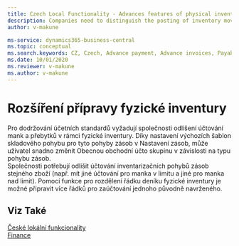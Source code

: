 ```yaml
---
title: Czech Local Functionality - Advances features of physical inventory | Microsoft Docs
description: Companies need to distinguish the posting of inventory movements of the same goods so they require line-break of physical inventory Journal line.
author: v-makune

ms-service: dynamics365-business-central
ms.topic: conceptual
ms.search.keywords: CZ, Czech, Advance payment, Advance invoices, Payables, Finance,  Cash, EET, Cash Desk
ms.date: 10/01/2020
ms.reviewer: v-makune
ms.author: v-makune
---
```



# Rozšíření přípravy fyzické inventury  

Pro dodržování účetních standardů vyžadují společnosti odlišení účtování mank a přebytků v rámci fyzické inventury. Díky nastavení výchozích šablon skladového pohybu pro tyto pohyby zásob v Nastavení zásob, může uživatel snadno změnit Obecnou  obchodní účto skupinu v závislosti na typu pohybu zásob.  
Společnosti potřebují odlišit účtování inventarizačních pohybů zásob stejného zboží (např. mít jiné účtování pro manka v limitu a jiné pro manka nad limit). Pomocí funkce pro rozdělení řádku deníku fyzické inventury je možné připravit více řádků pro zaúčtování jednoho původně navrženého.

## Viz Také

[České lokální funkcionality](czech-local-functionality.md)  
[Finance](../../finance.md)